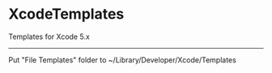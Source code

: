 XcodeTemplates
==============

Templates for Xcode 5.x

--------------

Put "File Templates" folder to ~/Library/Developer/Xcode/Templates